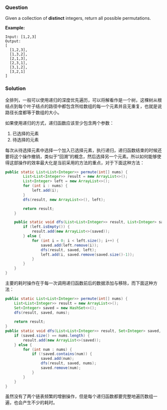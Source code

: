 ### Question

Given a collection of **distinct** integers, return all possible permutations.

**Example:**

```
Input: [1,2,3]
Output:
[
  [1,2,3],
  [1,3,2],
  [2,1,3],
  [2,3,1],
  [3,1,2],
  [3,2,1]
]
```

### Solution

全排列，一般可以使用递归的深度优先遍历，可以将解看作是一个树，这棵树从根结点到每个叶子结点的路径中都包含所给数组的每一个元素并且无重复，也就是说路径长度都等于数组的大小。

如果使用递归的方式，递归函数应该至少包含两个参数：

1.  已选择的元素
2.  待选择的元素

每次从待选择元素中选择一个加入已选择元素，执行递归，递归函数结束的时候还要将这个操作撤销，类似于“回溯”的概念，然后选择另一个元素。所以如何能够使得这部操作的效率最大化是当前采用的方法的重点，对于下面这种方法：

```java
public static List<List<Integer>> permute(int[] nums) {
        List<List<Integer>> result = new ArrayList<>();
        List<Integer> left = new ArrayList<>();
        for (int i : nums) {
            left.add(i);
        }
        dfs(result, new ArrayList<>(), left);

        return result;
    }

    public static void dfs(List<List<Integer>> result, List<Integer> saved, List<Integer> left) {
        if (left.isEmpty()) {
            result.add(new ArrayList<>(saved));
        } else {
            for (int i = 0; i < left.size(); i++) {
                saved.add(left.remove(i));
                dfs(result, saved, left);
                left.add(i, saved.remove(saved.size()-1));
            }
        }
    }
}
```

主要的耗时操作在于每一次调用递归函数前后的数据添加与移除，而下面这种方法：

```java
public static List<List<Integer>> permute(int[] nums) {
    List<List<Integer>> result = new ArrayList<>();
    Set<Integer> saved = new HashSet<>();
    dfs(result, saved, nums);
    
    return result;
}
public static void dfs(List<List<Integer>> result, Set<Integer> saved, int[] nums) {
    if (saved.size() == nums.length) {
        result.add(new ArrayList<>(saved));
    } else {
        for (int num : nums) {
            if (!saved.contains(num)) {
                saved.add(num);
                dfs(result, saved, nums);
                saved.remove(num);
            }
        }
    }
}
```

虽然没有了两个链表频繁的增删操作，但是每个递归函数都要完整地遍历数组一遍，也会产生不少的耗时。